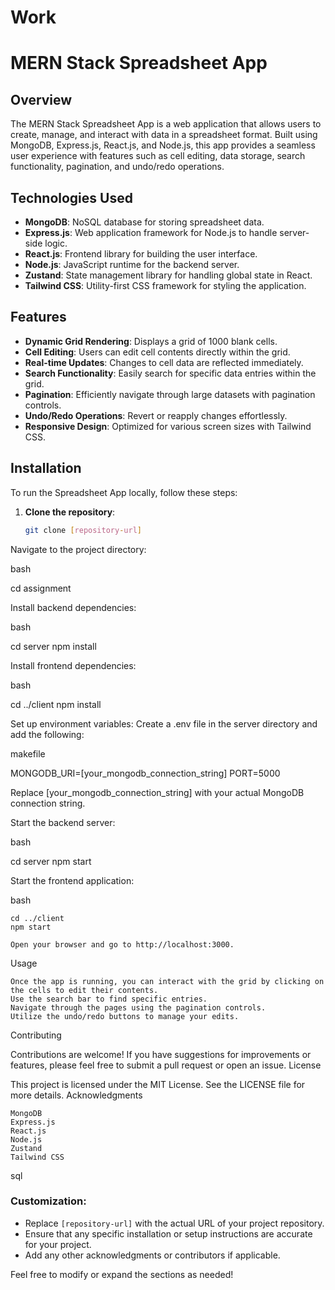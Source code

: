 # Work
# MERN Stack Spreadsheet App

## Overview

The MERN Stack Spreadsheet App is a web application that allows users to create, manage, and interact with data in a spreadsheet format. Built using MongoDB, Express.js, React.js, and Node.js, this app provides a seamless user experience with features such as cell editing, data storage, search functionality, pagination, and undo/redo operations.

## Technologies Used

- **MongoDB**: NoSQL database for storing spreadsheet data.
- **Express.js**: Web application framework for Node.js to handle server-side logic.
- **React.js**: Frontend library for building the user interface.
- **Node.js**: JavaScript runtime for the backend server.
- **Zustand**: State management library for handling global state in React.
- **Tailwind CSS**: Utility-first CSS framework for styling the application.

## Features

- **Dynamic Grid Rendering**: Displays a grid of 1000 blank cells.
- **Cell Editing**: Users can edit cell contents directly within the grid.
- **Real-time Updates**: Changes to cell data are reflected immediately.
- **Search Functionality**: Easily search for specific data entries within the grid.
- **Pagination**: Efficiently navigate through large datasets with pagination controls.
- **Undo/Redo Operations**: Revert or reapply changes effortlessly.
- **Responsive Design**: Optimized for various screen sizes with Tailwind CSS.

## Installation

To run the Spreadsheet App locally, follow these steps:

1. **Clone the repository**:

   ```bash
   git clone [repository-url]

Navigate to the project directory:

bash

cd assignment

Install backend dependencies:

bash

cd server
npm install

Install frontend dependencies:

bash

cd ../client
npm install

Set up environment variables: Create a .env file in the server directory and add the following:

makefile

MONGODB_URI=[your_mongodb_connection_string]
PORT=5000

Replace [your_mongodb_connection_string] with your actual MongoDB connection string.

Start the backend server:

bash

cd server
npm start

Start the frontend application:

bash

    cd ../client
    npm start

    Open your browser and go to http://localhost:3000.

Usage

    Once the app is running, you can interact with the grid by clicking on the cells to edit their contents.
    Use the search bar to find specific entries.
    Navigate through the pages using the pagination controls.
    Utilize the undo/redo buttons to manage your edits.

Contributing

Contributions are welcome! If you have suggestions for improvements or features, please feel free to submit a pull request or open an issue.
License

This project is licensed under the MIT License. See the LICENSE file for more details.
Acknowledgments

    MongoDB
    Express.js
    React.js
    Node.js
    Zustand
    Tailwind CSS

sql


### Customization:
- Replace `[repository-url]` with the actual URL of your project repository.
- Ensure that any specific installation or setup instructions are accurate for your project.
- Add any other acknowledgments or contributors if applicable.

Feel free to modify or expand the sections as needed!
